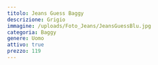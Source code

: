 ```yaml
---
titolo: Jeans Guess Baggy
descrizione: Grigio
immagine: /uploads/Foto_Jeans/JeansGuessBlu.jpg
categoria: Baggy
genere: Uomo
attivo: true
prezzo: 119
---
```


